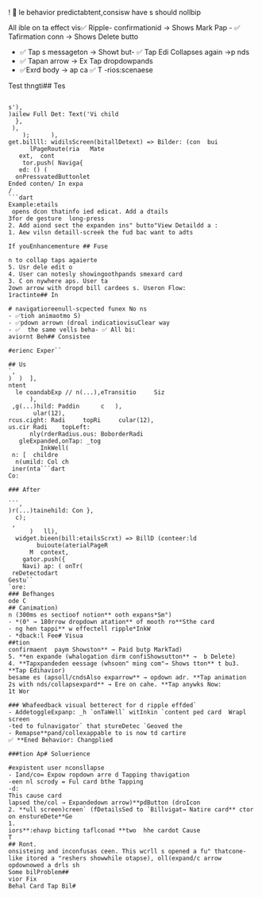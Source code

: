 ! 🎉
le behavior predictabtent,consisw have s should nollbip

All ible on ta effect vis✅ Ripple- 
confirmationid → Shows Mark Pap - ✅ Tafirmation
conn → Shows Delete butto
- ✅ Tap s messageton → Showt but- ✅ Tap Edi Collapses
again →p nds
- ✅ Tapan arrow → Ex Tap dropdowpands
- ✅Exrd body → ap ca ✅ T
-rios:scenaese 

Test thngti## Tes
```

s'),
)ailew Full Det: Text('Vi child
  },
 ),
    );      ),
get.billll: widilsScreen(bitallDetext) => Bilder: (con  bui
      lPageRoute(ria   Mate
   ext,  cont
    tor.push( Naviga{
   ed: () (
  onPressvatedButtonlet
Ended conten/ In expa
/
```dart
Example:etails
 opens dcon thatinfo ied edicat. Add a dtails
3for de gesture  long-press
2. Add aiond sect the expanden ins" butto"View Detaildd a :
1. Aew vilsn detaill-screek the fud bac want to adts

If youEnhancementure ## Fuse

n to collap taps agaierte
5. Usr dele edit o
4. User can notesly showingoothpands smexard card
3. C on nywhere aps. User ta
2own arrow with dropd bill cardees s. Useron Flow:
1ractinte## In

# navigatioreenull-scpected funex No ns
- ✅tioh animaotmo S)
- ✅pdown arrown (droal indicatiovisuClear way
- ✅  the same vells beha- ✅ All bi:
aviornt Beh## Consistee

#erienc Exper``

## Us
`,
)  )  ],
ntent
  le coandabExp // n(...),eTransitio     Siz
      ),
 ,g(...)hild: Paddin      c   ),
       ular(12),
rcus.cight: Radi     topRi     cular(12),
us.cir Radi    topLeft:
      nly(rderRadius.ous: BoborderRadi     
   gleExpanded,onTap: _tog
         InkWell(    
 n: [  childre
  n(umild: Col ch
 iner(nta```dart
Co:

### After

```,
)r(...)tainehild: Con },
  c);
 ,
      )   ll),
  widget.bieen(bill:etailsScrxt) => BillD (conteer:ld
        buioute(aterialPageR
      M  context,
    gator.push({
    Navi) ap: ( onTr(
 reDetectodart
Gestu``
`ore:
### Befhanges
ode C
## Canimation)
n (300ms es sectioof notion** ooth expans*Sm°)
- *(0° → 180rrow dropdown atation** of mooth ro**Sthe card
- ng hen tappi** w effectell ripple*InkW
- *dback:l Fee# Visua
##tion
confirmaent  paym Showston** → Paid butp MarkTad)
5. **en expande (whalogation dirm confiShowsutton** →  b Delete)
4. **Tapxpandeden eessage (whsoon" ming com"→ Shows tton** t bu3. **Tap Edihavior)
besame es (apsoll/cndsAlso exparrow** → opdown adr. **Tap animation
2s with nds/collapsexpard** → Ere on cahe. **Tap anywks Now:
1t Wor

### Whafeedback visual betterect for d ripple effded`
- AddetoggleExpanp: _h `onTaWell` witInkin `content ped card  Wrapl screen
-ted to fulnavigator` that stureDetec `Geoved the
- Remapse**pand/collexappable to is now td cartire 
✅ **Ened Behavior: Changplied

###tion Ap# Soluerience

#expistent user nconsllapse
- Iand/co= Expow ropdown arre d Tapping thavigation
-een nl scrody = Ful card bthe Tapping 
-d:
This cause card
lapsed the/col → Expandedown arrow)**pdButton (droIcon
2. **ull screen)creen` (fDetailsSed to `Billvigat→ Natire card** ctor on enstureDete**Ge
1. 
iors**:ehavp bicting taflconad **two  hhe cardot Cause
T
## Ront.
onsisteing and inconfusas ceen. This wcrll s opened a fu" thatcone-like itored a "reshers showwhile otapse), oll(expand/c arrow opdownowed a drls sh
Some bilProblem## 
vior Fix
Behal Card Tap Bil# 